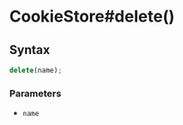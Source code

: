 # CookieStore#delete()


<!-- examples -->
<!-- examples -->

## Syntax

```js
delete(name);
```

<!-- parameters -->
### Parameters

- `name`

<!-- parameters -->

<!-- return -->
<!-- return -->
